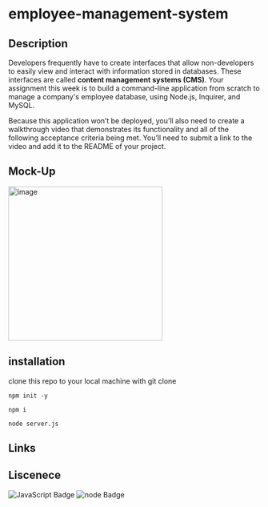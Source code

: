 # employee-management-system

## Description
Developers frequently have to create interfaces that allow non-developers to easily view and interact with information stored in databases. These interfaces are called **content management systems (CMS)**. Your assignment this week is to build a command-line application from scratch to manage a company's employee database, using Node.js, Inquirer, and MySQL.

Because this application won’t be deployed, you’ll also need to create a walkthrough video that demonstrates its functionality and all of the following acceptance criteria being met. You’ll need to submit a link to the video and add it to the README of your project.

## Mock-Up
<img width="308" alt="image" src="https://user-images.githubusercontent.com/63639477/199153129-77e7f514-7d4f-42b7-bfc2-006f8bd18c28.png">




## installation

clone this repo to your local machine with git clone <url>

```
npm init -y

npm i

node server.js
```

## Links

## Liscenece

![JavaScript Badge](https://img.shields.io/badge/Language-JavaScript-orange)
![node Badge](https://img.shields.io/badge/Language-Nodejs-green)
